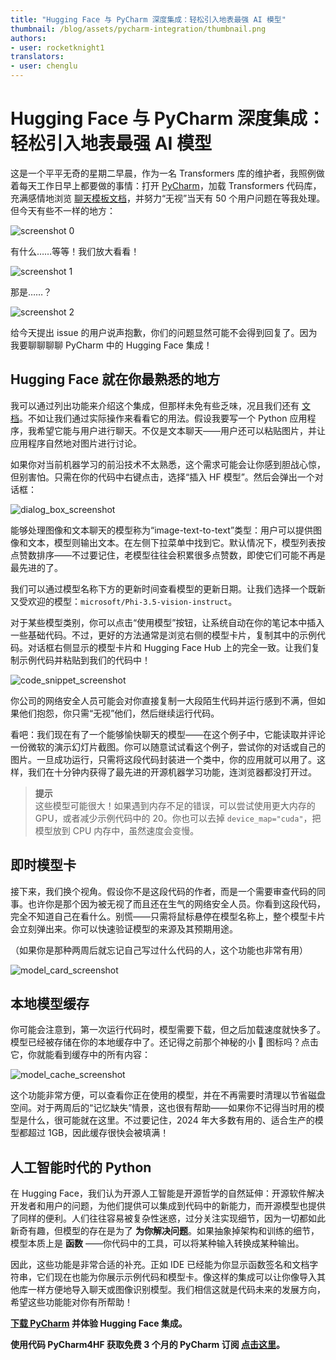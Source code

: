 ```yaml
---
title: "Hugging Face 与 PyCharm 深度集成：轻松引入地表最强 AI 模型"
thumbnail: /blog/assets/pycharm-integration/thumbnail.png
authors:
- user: rocketknight1
translators:
- user: chenglu
---
```


# Hugging Face 与 PyCharm 深度集成：轻松引入地表最强 AI 模型

这是一个平平无奇的星期二早晨，作为一名 Transformers 库的维护者，我照例做着每天工作日早上都要做的事情：打开 [PyCharm](https://jb.gg/get-pycharm-hf)，加载 Transformers 代码库，充满感情地浏览 [聊天模板文档](https://huggingface.co/docs/transformers/main/chat_templating)，并努力“无视”当天有 50 个用户问题在等我处理。但今天有些不一样的地方：

![screenshot 0](https://huggingface.co/datasets/huggingface/documentation-images/resolve/main/blog/pycharm-integration/screenshot_0.png)

有什么……等等！我们放大看看！

![screenshot 1](https://huggingface.co/datasets/huggingface/documentation-images/resolve/main/blog/pycharm-integration/screenshot_1.png)  

那是……？  

![screenshot 2](https://huggingface.co/datasets/huggingface/documentation-images/resolve/main/blog/pycharm-integration/screenshot_2.png)  

给今天提出 issue 的用户说声抱歉，你们的问题显然可能不会得到回复了。因为我要聊聊聊聊 PyCharm 中的 Hugging Face 集成！

## Hugging Face 就在你最熟悉的地方

我可以通过列出功能来介绍这个集成，但那样未免有些乏味，况且我们还有 [文档](https://www.jetbrains.com/help/pycharm/hugging-face.html)。不如让我们通过实际操作来看看它的用法。假设我要写一个 Python 应用程序，我希望它能与用户进行聊天。不仅是文本聊天——用户还可以粘贴图片，并让应用程序自然地对图片进行讨论。

如果你对当前机器学习的前沿技术不太熟悉，这个需求可能会让你感到胆战心惊，但别害怕。只需在你的代码中右键点击，选择“插入 HF 模型”。然后会弹出一个对话框：

![dialog_box_screenshot](https://huggingface.co/datasets/huggingface/documentation-images/resolve/main/blog/pycharm-integration/dialog_box_screenshot.png)

能够处理图像和文本聊天的模型称为“image-text-to-text”类型：用户可以提供图像和文本，模型则输出文本。在左侧下拉菜单中找到它。默认情况下，模型列表按点赞数排序——不过要记住，老模型往往会积累很多点赞数，即使它们可能不再是最先进的了。

我们可以通过模型名称下方的更新时间查看模型的更新日期。让我们选择一个既新又受欢迎的模型：`microsoft/Phi-3.5-vision-instruct`。

对于某些模型类别，你可以点击“使用模型”按钮，让系统自动在你的笔记本中插入一些基础代码。不过，更好的方法通常是浏览右侧的模型卡片，复制其中的示例代码。对话框右侧显示的模型卡片和 Hugging Face Hub 上的完全一致。让我们复制示例代码并粘贴到我们的代码中！

![code_snippet_screenshot](https://huggingface.co/datasets/huggingface/documentation-images/resolve/main/blog/pycharm-integration/code_snippet_screenshot.png)  

你公司的网络安全人员可能会对你直接复制一大段陌生代码并运行感到不满，但如果他们抱怨，你只需“无视”他们，然后继续运行代码。

看吧：我们现在有了一个能够愉快聊天的模型——在这个例子中，它能读取并评论一份微软的演示幻灯片截图。你可以随意试试看这个例子，尝试你的对话或自己的图片。一旦成功运行，只需将这段代码封装进一个类中，你的应用就可以用了。这样，我们在十分钟内获得了最先进的开源机器学习功能，连浏览器都没打开过。

> **提示**  
> 这些模型可能很大！如果遇到内存不足的错误，可以尝试使用更大内存的 GPU，或者减少示例代码中的 20。你也可以去掉 `device_map="cuda"`，把模型放到 CPU 内存中，虽然速度会变慢。

## 即时模型卡

接下来，我们换个视角。假设你不是这段代码的作者，而是一个需要审查代码的同事。也许你是那个因为被无视了而且还在生气的网络安全人员。你看到这段代码，完全不知道自己在看什么。别慌——只需将鼠标悬停在模型名称上，整个模型卡片会立刻弹出来。你可以快速验证模型的来源及其预期用途。

（如果你是那种两周后就忘记自己写过什么代码的人，这个功能也非常有用）

![model_card_screenshot](https://huggingface.co/datasets/huggingface/documentation-images/resolve/main/blog/pycharm-integration/model_card_screenshot.png)

## 本地模型缓存

你可能会注意到，第一次运行代码时，模型需要下载，但之后加载速度就快多了。模型已经被存储在你的本地缓存中了。还记得之前那个神秘的小 🤗 图标吗？点击它，你就能看到缓存中的所有内容：

![model_cache_screenshot](https://huggingface.co/datasets/huggingface/documentation-images/resolve/main/blog/pycharm-integration/model_cache_screenshot.png)

这个功能非常方便，可以查看你正在使用的模型，并在不再需要时清理以节省磁盘空间。对于两周后的“记忆缺失”情景，这也很有帮助——如果你不记得当时用的模型是什么，很可能就在这里。不过要记住，2024 年大多数有用的、适合生产的模型都超过 1GB，因此缓存很快会被填满！

## 人工智能时代的 Python

在 Hugging Face，我们认为开源人工智能是开源哲学的自然延伸：开源软件解决开发者和用户的问题，为他们提供可以集成到代码中的新能力，而开源模型也提供了同样的便利。人们往往容易被复杂性迷惑，过分关注实现细节，因为一切都如此新奇有趣，但模型的存在是为了 **为你解决问题**。如果抽象掉架构和训练的细节，模型本质上是 **函数** ——你代码中的工具，可以将某种输入转换成某种输出。

因此，这些功能是非常合适的补充。正如 IDE 已经能为你显示函数签名和文档字符串，它们现在也能为你展示示例代码和模型卡。像这样的集成可以让你像导入其他库一样方便地导入聊天或图像识别模型。我们相信这就是代码未来的发展方向，希望这些功能能对你有所帮助！

**[下载 PyCharm](https://jb.gg/get-pycharm-hf) 并体验 Hugging Face 集成。**

**使用代码 PyCharm4HF 获取免费 3 个月的 PyCharm 订阅 [点击这里](http://jetbrains.com/store/redeem/)。**  